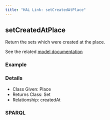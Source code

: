 ```yaml
---
title: "HAL Link: setCreatedAtPlace"
---
```


## setCreatedAtPlace

Return the sets which were created at the place.

See the related [model documentation](/model/collection/#features)

### Example




### Details

* Class Given: Place
* Returns Class: Set
* Relationship: createdAt


### SPARQL
```

```


